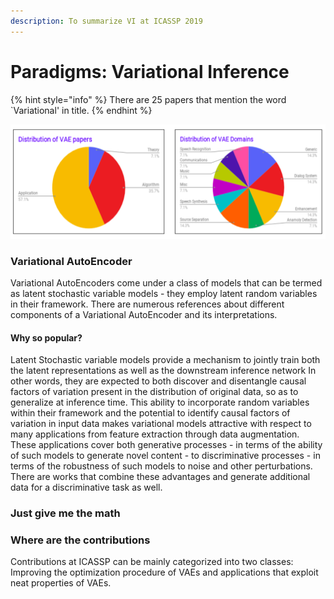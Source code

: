 ```yaml
---
description: To summarize VI at ICASSP 2019
---
```


# Paradigms: Variational Inference

{% hint style="info" %}
There are 25 papers that mention the word \`Variational' in title.
{% endhint %}

![](.gitbook/assets/dist_vae.png)

### Variational AutoEncoder

Variational AutoEncoders come under a class of models that can be termed as latent stochastic variable models - they employ latent random variables in their framework. There are numerous references about different components of a Variational AutoEncoder and its interpretations.

#### Why so popular?

Latent Stochastic variable models provide a mechanism to jointly train both the latent representations as well as the downstream inference network In other words, they are expected to both discover and disentangle causal factors of variation present in the distribution of original data, so as to generalize at inference time. This ability to incorporate random variables within their framework and the potential to identify causal factors of variation in input data makes variational models attractive with respect to many applications from feature extraction through data augmentation. These applications cover both generative processes - in terms of the ability of such models to generate novel content - to discriminative processes - in terms of the robustness of such models to noise and other perturbations. There are works that combine these advantages and generate additional data for a discriminative task as well.

### Just give me the math

### Where are the contributions

Contributions at ICASSP can be mainly categorized into two classes: Improving the optimization procedure of VAEs and applications that exploit neat properties of VAEs.

